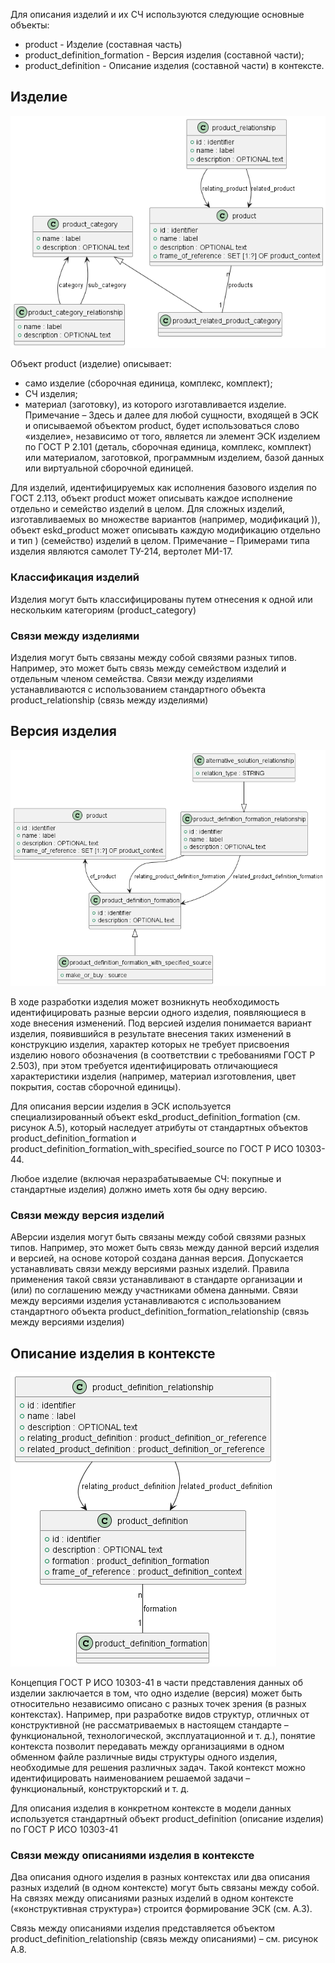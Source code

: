 Для описания изделий и их СЧ используются следующие основные объекты:
- product  - Изделие (составная часть)
- product_definition_formation  - Версия изделия (составной части);
- product_definition  - Описание изделия (составной части) в контексте.

## Изделие

![](product.png)

Объект product (изделие) описывает:
- само изделие (сборочная единица, комплекс, комплект);
- СЧ изделия;
- материал (заготовку), из которого изготавливается изделие.
Примечание – Здесь и далее для любой сущности, входящей в ЭСК и описываемой  объектом product, будет использоваться слово «изделие», независимо от того, является ли элемент ЭСК изделием по ГОСТ Р 2.101 (деталь, сборочная единица, комплекс, комплект) или материалом, заготовкой, программным изделием, базой данных или виртуальной сборочной единицей.

Для изделий, идентифицируемых как исполнения базового изделия по ГОСТ 2.113, объект product может описывать каждое исполнение отдельно и семейство изделий в целом. 
Для сложных изделий, изготавливаемых во множестве вариантов (например, модификаций )), объект eskd_product может описывать каждую модификацию отдельно и тип ) (семейство) изделий в целом.
Примечание – Примерами типа изделия являются самолет ТУ-214, вертолет МИ-17.

### Классификация изделий
Изделия могут быть классифицированы путем отнесения к одной или нескольким категориям (product_category)

### Связи между изделиями
Изделия могут быть связаны между собой связями разных типов. Например, это может быть связь между семейством изделий и отдельным членом семейства. Связи между изделиями устанавливаются с использованием стандартного объекта product_relationship (связь между изделиями) 

## Версия изделия

![](product_version.png)

В ходе разработки изделия может возникнуть необходимость идентифицировать разные версии одного изделия, появляющиеся в ходе внесения изменений.
Под версией изделия понимается вариант изделия, появившийся в результате внесения таких изменений в конструкцию изделия, характер которых не требует присвоения изделию нового обозначения (в соответствии с требованиями ГОСТ Р 2.503), при этом требуется идентифицировать отличающиеся характеристики изделия (например, материал изготовления, цвет покрытия, состав сборочной единицы).

Для описания версии изделия в ЭСК используется специализированный объект eskd_product_definition_formation (см. рисунок А.5), который наследует атрибуты от стандартных объектов product_definition_formation и product_definition_formation_with_specified_source по ГОСТ Р ИСО 10303-44.

Любое изделие (включая неразрабатываемые СЧ: покупные и стандартные изделия) должно иметь хотя бы одну версию.

### Связи между версия изделий
АВерсии изделия могут быть связаны между собой связями разных типов. Например, это может быть связь между данной версий изделия и версией, на основе которой создана данная версия.
Допускается устанавливать связи между версиями разных изделий. Правила применения такой связи устанавливают в стандарте организации и (или) по соглашению между участниками обмена данными.
Связи между версиями изделия устанавливаются с использованием стандартного объекта product_definition_formation_relationship (связь между версиями изделия)

## Описание изделия в контексте

![](product_definition.png)

Концепция ГОСТ Р ИСО 10303-41 в части представления данных об изделии заключается в том, что одно изделие (версия) может быть относительно независимо описано с разных точек зрения (в разных контекстах).
Например, при разработке видов структур, отличных от конструктивной (не рассматриваемых в настоящем стандарте – функциональной, технологической, эксплуатационной и т. д.), понятие контекста позволит передавать между организациями в одном обменном файле различные виды структуры одного изделия, необходимые для решения различных задач. Такой контекст можно идентифицировать наименованием решаемой задачи – функциональный, конструкторский и т. д.

Для описания изделия в конкретном контексте в модели данных используется стандартный объект product_definition (описание изделия) по ГОСТ Р ИСО 10303-41

### Связи между описаниями изделия в контексте

Два описания одного изделия в разных контекстах или два описания разных изделий (в одном контексте) могут быть связаны между собой. На связях между описаниями разных изделий в одном контексте («конструктивная структура») строится формирование ЭСК (см. А.3).

Связь между описаниями изделия представляется объектом product_definition_relationship (связь между описаниями) – см. рисунок А.8.